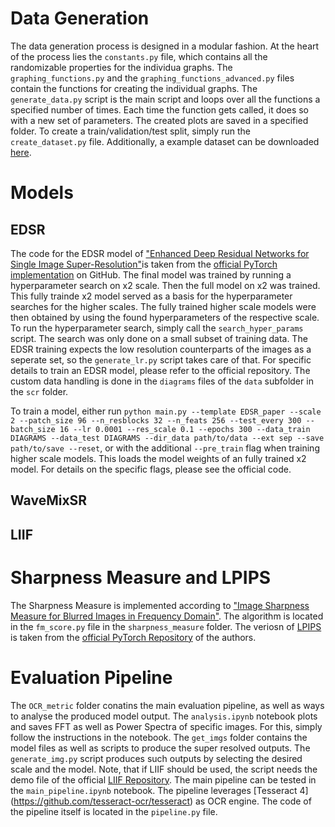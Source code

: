 # Data Generation
The data generation process is designed in a modular fashion. At the heart of the process lies the `constants.py` file, which contains all the randomizable properties for the individua graphs. The `graphing_functions.py` and the `graphing_functions_advanced.py` files contain the functions for creating the individual graphs. The `generate_data.py` script is the main script and loops over all the functions a specified number of times. Each time the function gets called, it does so with a new set of parameters. The created plots are saved in a specified folder. To create a train/validation/test split, simply run the `create_dataset.py` file. Additionally, a example dataset can be downloaded [here](https://huggingface.co/datasets/ndoerre/graphs_and_plots).

# Models
## EDSR
The code for the EDSR model of ["Enhanced Deep Residual Networks for Single Image Super-Resolution"](https://openaccess.thecvf.com/content_cvpr_2017_workshops/w12/papers/Lim_Enhanced_Deep_Residual_CVPR_2017_paper.pdf)is taken from the [official PyTorch implementation](https://github.com/sanghyun-son/EDSR-PyTorch) on GitHub. The final model was trained by running a hyperparameter search on x2 scale. Then the full model on x2 was trained. This fully trainde x2 model served as a basis for the hyperparameter searches for the higher scales. The fully trained higher scale models were then obtained by using the found hyperparameters of the respective scale. To run the hyperparameter search, simply call the `search_hyper_params` script. The search was only done on a small subset of training data. The EDSR training expects the low resolution counterparts of the images as a seperate set, so the `generate_lr.py` script takes care of that. For specific details to train an EDSR model, please refer to the official repository. The custom data handling is done in the `diagrams` files of the `data` subfolder in the `scr` folder.

To train a model, either run  `python main.py --template EDSR_paper --scale 2 --patch_size 96 --n_resblocks 32 --n_feats 256 --test_every 300 --batch_size 16 --lr 0.0001 --res_scale 0.1 --epochs 300 --data_train DIAGRAMS --data_test DIAGRAMS --dir_data path/to/data --ext sep --save path/to/save --reset`, or with the additional `--pre_train` flag when training higher scale models. This loads the model weights of an fully trained x2 model. For details on the specific flags, please see the official code.


## WaveMixSR

## LIIF

# Sharpness Measure and LPIPS
The Sharpness Measure is implemented according to ["Image Sharpness Measure for Blurred Images in Frequency Domain"](https://www.sciencedirect.com/science/article/pii/S1877705813016007). The algorithm is located in the `fm_score.py` file in the `sharpness_measure` folder. The veriosn of [LPIPS](https://openaccess.thecvf.com/content_cvpr_2018/html/Zhang_The_Unreasonable_Effectiveness_CVPR_2018_paper.html) is taken from the [official PyTorch Repository](https://github.com/richzhang/PerceptualSimilarity) of the authors.

# Evaluation Pipeline
The `OCR_metric` folder conatins the main evaluation pipeline, as well as ways to analyse the produced model output. The `analysis.ipynb` notebook plots and saves FFT as well as Power Spectra of specific images. For this, simply follow the instructions in the notebook. The `get_imgs` folder contains the model files as well as scripts to produce the super resolved outputs. The `generate_img.py` script produces such outputs by selecting the desired scale and the model. Note, that if LIIF should be used, the script needs the demo file of the official [LIIF Repository](https://github.com/yinboc/liif). The main pipeline can be tested in the `main_pipeline.ipynb` notebook. The pipeline leverages [Tesseract 4] (https://github.com/tesseract-ocr/tesseract) as OCR engine. The code of the pipeline itself is located in the `pipeline.py` file.